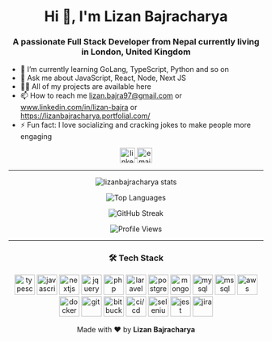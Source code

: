 <!-- Profile Header -->
<h1 align="center">Hi 👋, I'm Lizan Bajracharya</h1>
<h3 align="center">A passionate Full Stack Developer from Nepal currently living in London, United Kingdom</h3>

<!-- Quick Bio -->
- 🌱 I’m currently learning GoLang, TypeScript, Python and so on
- 💬 Ask me about JavaScript, React, Node, Next JS
- 👨‍💻 All of my projects are available here
- 📫 How to reach me lizan.bajra97@gmail.com or www.linkedin.com/in/lizan-bajra or https://lizanbajracharya.portfolial.com/
- ⚡ Fun fact: I love socializing and cracking jokes to make people more engaging

<!-- Social Links -->
<p align="center">
<a href="https://linkedin.com/in/lizan-bajra" target="blank">
    <img align="center" src="https://cdn-icons-png.flaticon.com/512/174/174857.png" alt="linkedin" height="30" width="30" />
</a>
<a href="mailto:lizan.bajra97@gmail.com" target="blank">
    <img align="center" src="https://cdn-icons-png.flaticon.com/512/732/732200.png" alt="email" height="30" width="30" />
</a>
</p>

---

<!-- GitHub Stats -->
<p align="center">
    <img align="center" src="https://github-readme-stats.vercel.app/api?username=lizanbajracharya&show_icons=true&theme=radical" alt="lizanbajracharya stats" />
</p>

<!-- Most Used Languages -->
<p align="center">
    <img align="center" src="https://github-readme-stats.vercel.app/api/top-langs?username=lizanbajracharya&show_icons=true&locale=en&layout=compact&theme=radical" alt="Top Languages" />
</p>

<!-- GitHub Streak -->
<p align="center">
    <img align="center" src="https://github-readme-streak-stats.herokuapp.com/?user=lizanbajracharya&theme=radical" alt="GitHub Streak" />
</p>

<!-- Cool Badge -->
<p align="center">
    <img src="https://komarev.com/ghpvc/?username=lizanbajracharya&label=Profile%20Views&color=0e75b6&style=flat" alt="Profile Views" />
</p>

---

<!-- Tech Stack -->
<h3 align="center">🛠️ Tech Stack</h3>
<p align="center">
    <!-- Languages & Frontend -->
    <a href="https://www.typescriptlang.org/"><img src="https://cdn-icons-png.flaticon.com/512/919/919832.png" alt="typescript" width="40" height="40" /></a>
    <a href="https://developer.mozilla.org/en-US/docs/Web/JavaScript"><img src="https://cdn-icons-png.flaticon.com/512/919/919828.png" alt="javascript" width="40" height="40" /></a>
    <a href="https://nextjs.org/"><img src="https://cdn.iconscout.com/icon/free/png-256/nextjs-3-569611.png" alt="nextjs" width="40" height="40" /></a>
    <a href="https://jquery.com/"><img src="https://cdn.iconscout.com/icon/free/png-256/jquery-10-1175155.png" alt="jquery" width="40" height="40" /></a>
    <a href="https://www.php.net/"><img src="https://cdn-icons-png.flaticon.com/512/919/919830.png" alt="php" width="40" height="40" /></a>
    <a href="https://laravel.com/"><img src="https://cdn-icons-png.flaticon.com/512/919/919841.png" alt="laravel" width="40" height="40" /></a>
    <!-- Databases -->
    <a href="https://www.postgresql.org/"><img src="https://cdn-icons-png.flaticon.com/512/5968/5968342.png" alt="postgresql" width="40" height="40" /></a>
    <a href="https://www.mongodb.com/"><img src="https://cdn-icons-png.flaticon.com/512/5968/5968906.png" alt="mongodb" width="40" height="40" /></a>
    <a href="https://www.mysql.com/"><img src="https://cdn-icons-png.flaticon.com/512/919/919836.png" alt="mysql" width="40" height="40" /></a>
    <a href="https://www.microsoft.com/en-us/sql-server"><img src="https://cdn-icons-png.flaticon.com/512/5968/5968332.png" alt="mssql" width="40" height="40" /></a>
    <!-- Tools & CI/CD -->
    <a href="https://aws.amazon.com/"><img src="https://cdn-icons-png.flaticon.com/512/5968/5968743.png" alt="aws" width="40" height="40" /></a>
    <a href="https://www.docker.com/"><img src="https://cdn-icons-png.flaticon.com/512/919/919853.png" alt="docker" width="40" height="40" /></a>
    <a href="https://git-scm.com/"><img src="https://cdn-icons-png.flaticon.com/512/919/919847.png" alt="git" width="40" height="40" /></a>
    <a href="https://bitbucket.org/"><img src="https://cdn-icons-png.flaticon.com/512/733/733609.png" alt="bitbucket" width="40" height="40" /></a>
    <a href="#"><img src="https://cdn-icons-png.flaticon.com/512/861/861957.png" alt="ci/cd" width="40" height="40" /></a>
    <!-- Testing -->
    <a href="https://www.selenium.dev/"><img src="https://cdn-icons-png.flaticon.com/512/906/906324.png" alt="selenium" width="40" height="40" /></a>
    <a href="https://jestjs.io/"><img src="https://cdn.iconscout.com/icon/free/png-256/jest-3521519-2944935.png" alt="jest" width="40" height="40" /></a>
    <!-- Project Management -->
    <a href="https://www.atlassian.com/software/jira"><img src="https://cdn-icons-png.flaticon.com/512/5968/5968760.png" alt="jira" width="40" height="40" /></a>
</p>

<!-- Footer -->
<p align="center">Made with ❤️ by <b>Lizan Bajracharya</b></p>
